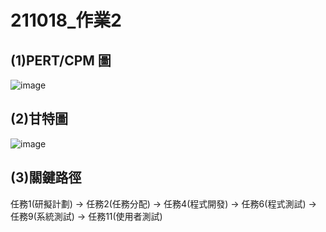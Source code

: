 # 211018_作業2

## (1)PERT/CPM 圖

![image](https://user-images.githubusercontent.com/71629944/137629322-71c51b67-3dd5-4098-8923-ae77467e5599.png)

## (2)甘特圖

![image](https://user-images.githubusercontent.com/71629944/137631118-c8ac1b82-4d03-4b3d-b940-af0c01a2c049.png)

## (3)關鍵路徑

任務1(研擬計劃) -> 任務2(任務分配) -> 任務4(程式開發) -> 任務6(程式測試) -> 任務9(系統測試) -> 任務11(使用者測試)
